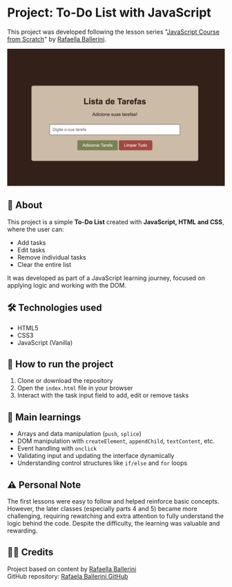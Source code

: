 # Project: To-Do List with JavaScript

This project was developed following the lesson series "[JavaScript Course from Scratch](https://www.youtube.com/playlist?list=PLnDvRpP8BneqImZzZKsrZU6pzezG3xilz)" by [Rafaella Ballerini](https://github.com/rafaballerini).

![To-Do List](github/todo-preview.png)

## 🧠 About

This project is a simple **To-Do List** created with **JavaScript, HTML and CSS**, where the user can:
- Add tasks
- Edit tasks
- Remove individual tasks
- Clear the entire list

It was developed as part of a JavaScript learning journey, focused on applying logic and working with the DOM.

## 🛠 Technologies used

- HTML5  
- CSS3  
- JavaScript (Vanilla)

## 🚀 How to run the project

1. Clone or download the repository  
2. Open the `index.html` file in your browser  
3. Interact with the task input field to add, edit or remove tasks

## 🎯 Main learnings

- Arrays and data manipulation (`push`, `splice`)  
- DOM manipulation with `createElement`, `appendChild`, `textContent`, etc.  
- Event handling with `onclick`  
- Validating input and updating the interface dynamically  
- Understanding control structures like `if/else` and `for` loops

## ⚠️ Personal Note

The first lessons were easy to follow and helped reinforce basic concepts. However, the later classes (especially parts 4 and 5) became more challenging, requiring rewatching and extra attention to fully understand the logic behind the code. Despite the difficulty, the learning was valuable and rewarding.

## 👩‍💻 Credits

Project based on content by [Rafaella Ballerini](https://www.youtube.com/@RafaellaBallerini)  
GitHub repository: [Rafaela Ballerini GitHub](https://github.com/rafaballerini)
